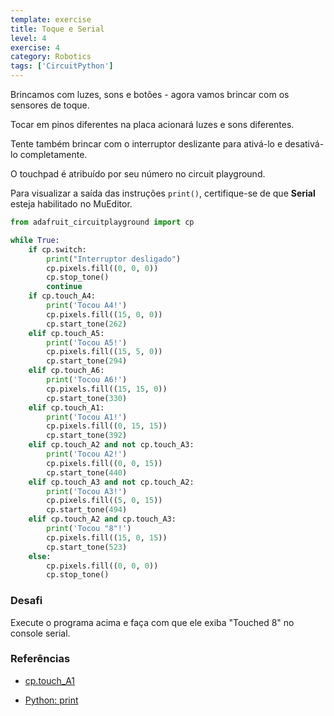 ```yaml
---
template: exercise
title: Toque e Serial
level: 4
exercise: 4
category: Robotics
tags: ['CircuitPython']
---
```


Brincamos com luzes, sons e botões - agora vamos brincar com os sensores de toque.

Tocar em pinos diferentes na placa acionará luzes e sons diferentes.

Tente também brincar com o interruptor deslizante para ativá-lo e desativá-lo completamente.

O touchpad é atribuído por seu número no circuit playground.

Para visualizar a saída das instruções `print()`, certifique-se de que **Serial** esteja habilitado no MuEditor.

```python
from adafruit_circuitplayground import cp

while True:
    if cp.switch:
        print("Interruptor desligado")
        cp.pixels.fill((0, 0, 0))
        cp.stop_tone()
        continue
    if cp.touch_A4:
        print('Tocou A4!')
        cp.pixels.fill((15, 0, 0))
        cp.start_tone(262)
    elif cp.touch_A5:
        print('Tocou A5!')
        cp.pixels.fill((15, 5, 0))
        cp.start_tone(294)
    elif cp.touch_A6:
        print('Tocou A6!')
        cp.pixels.fill((15, 15, 0))
        cp.start_tone(330)
    elif cp.touch_A1:
        print('Tocou A1!')
        cp.pixels.fill((0, 15, 15))
        cp.start_tone(392)
    elif cp.touch_A2 and not cp.touch_A3:
        print('Tocou A2!')
        cp.pixels.fill((0, 0, 15))
        cp.start_tone(440)
    elif cp.touch_A3 and not cp.touch_A2:
        print('Tocou A3!')
        cp.pixels.fill((5, 0, 15))
        cp.start_tone(494)
    elif cp.touch_A2 and cp.touch_A3:
        print('Tocou "8"!')
        cp.pixels.fill((15, 0, 15))
        cp.start_tone(523)
    else:
        cp.pixels.fill((0, 0, 0))
        cp.stop_tone()
```

### Desafi

Execute o programa acima e faça com que ele exiba "Touched 8" no console serial.

### Referências

- [cp.touch_A1](https://docs.circuitpython.org/projects/circuitplayground/en/latest/api.html#adafruit_circuitplayground.circuit_playground_base.CircuitPlaygroundBase.touch_A1)

- [Python: print](https://www.w3schools.com/python/ref_func_print.asp)
